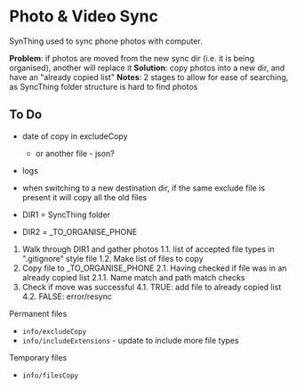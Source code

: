 # Photo & Video Sync

SynThing used to sync phone photos with computer.

**Problem**: if photos are moved from the new sync dir (i.e. it is being organised), another will replace it 
**Solution**: copy photos into a new dir, and have an "already copied list"
**Notes**: 2 stages to allow for ease of searching, as SyncThing folder structure is hard to find photos

## To Do
* date of copy in excludeCopy
    * or another file - json?
* logs
* when switching to a new destination dir, if the same exclude file is present it will copy all the old files

* DIR1 = SyncThing folder
* DIR2 = _TO_ORGANISE_PHONE


1. Walk through DIR1 and gather photos
    1.1. list of accepted file types in ".gitignore" style file
    1.2. Make list of files to copy
2. Copy file to _TO_ORGANISE_PHONE
    2.1. Having checked if file was in an already copied list
        2.1.1. Name match and path match checks
3. Check if move was successful 
    4.1. TRUE: add file to already copied list
    4.2. FALSE: error/resync


Permanent files
* `info/excludeCopy`
* `info/includeExtensions` - update to include more file types

Temporary files
* `info/filesCopy`